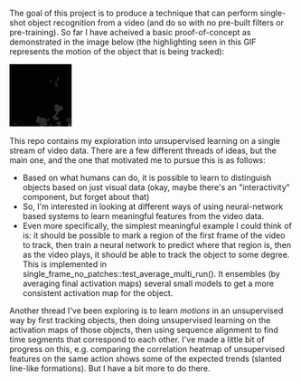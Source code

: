 The goal of this project is to produce a technique that can perform single-shot object recognition from a video (and do so with no pre-built filters or pre-training). So far I have acheived a basic proof-of-concept as demonstrated in the image below (the highlighting seen in this GIF represents the motion of the object that is being tracked):

![Image](./activation_map_seq.gif)

This repo contains my exploration into unsupervised learning on a single stream of video data.
There are a few different threads of ideas, but the main one, and the one that motivated me to pursue this is as follows:
- Based on what humans can do, it is possible to learn to distinguish objects based on just visual data (okay, maybe there's an "interactivity" component, but forget about that)
- So, I'm interested in looking at different ways of using neural-network based systems to learn meaningful features from the video data.
- Even more specifically, the simplest meaningful example I could think of is: it should be possible to mark a region of the first frame of the video to track, then train a neural network to predict where that region is, then as the video plays, it should be able to track the object to some degree. This is implemented in single_frame_no_patches::test_average_multi_run(). It ensembles (by averaging final activation maps) several small models to get a more consistent activation map for the object.

Another thread I've been exploring is to learn *motions* in an unsupervised way by first tracking objects, then doing unsupervised learning on the activation maps of those objects, then using sequence alignment to find time segments that correspond to each other. I've made a little bit of progress on this, e.g. comparing the correlation heatmap of unsupervised features on the same action shows some of the expected trends (slanted line-like formations). But I have a bit more to do there.
